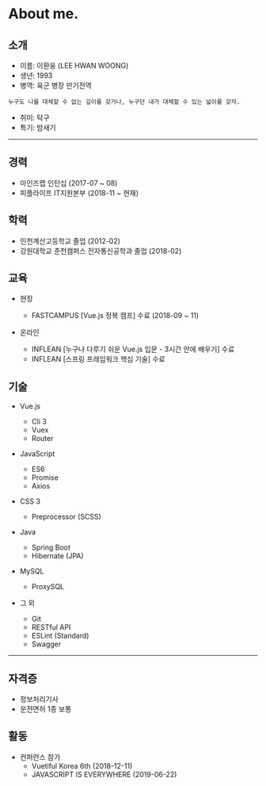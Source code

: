 # About me.

## 소개

* 이름: 이환웅 (LEE HWAN WOONG)
* 생년: 1993
* 병역: 육군 병장 만기전역

```
누구도 나를 대체할 수 없는 깊이를 갖거나, 누구던 내가 대체할 수 있는 넓이를 갖자.
```

* 취미: 탁구
* 특기: 밤새기


---


## 경력

* 마인즈랩 인턴십 (2017-07 ~ 08)
* 피플라이프 IT지원본부 (2018-11 ~ 현재)

## 학력

* 인천계산고등학교 졸업 (2012-02)
* 강원대학교 춘천캠퍼스 전자통신공학과 졸업 (2018-02)

## 교육

* 현장
  - FASTCAMPUS [Vue.js 정복 캠프] 수료 (2018-09 ~ 11)

* 온라인
  - INFLEAN [누구나 다루기 쉬운 Vue.js 입문 - 3시간 안에 배우기] 수료
  - INFLEAN [스프링 프레임워크 핵심 기술] 수료

## 기술

* Vue.js
  - Cli 3
  - Vuex
  - Router

* JavaScript
  - ES6
  - Promise
  - Axios

* CSS 3
  - Preprocessor (SCSS)

* Java
  - Spring Boot
  - Hibernate (JPA)

* MySQL
  - ProxySQL

* 그 외
  - Git
  - RESTful API
  - ESLint (Standard)
  - Swagger


---

## 자격증
* 정보처리기사
* 운전면허 1종 보통

## 활동
* 컨퍼런스 참가
  - Vuetiful Korea 6th (2018-12-11)
  - JAVASCRIPT IS EVERYWHERE (2019-06-22)